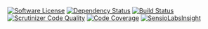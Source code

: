 [![Software License](https://img.shields.io/badge/license-MIT-brightgreen.svg)](LICENSE) [![Dependency Status](https://www.versioneye.com/user/projects/5441aa35e70de4782700015a/badge.svg?style=flat&upd)](https://www.versioneye.com/user/projects/5441aa35e70de4782700015a) [![Build Status](https://travis-ci.org/sphring/sphring.svg?branch=dev)](https://travis-ci.org/sphring/sphring) [![Scrutinizer Code Quality](https://scrutinizer-ci.com/g/sphring/sphring/badges/quality-score.png?b=dev&upd)](https://scrutinizer-ci.com/g/sphring/sphring/?branch=dev) [![Code Coverage](https://scrutinizer-ci.com/g/sphring/sphring/badges/coverage.png?b=dev)](https://scrutinizer-ci.com/g/sphring/sphring/?branch=dev)
[![SensioLabsInsight](https://insight.sensiolabs.com/projects/99d94bef-8457-4395-a5c6-809ef2af1b4a/small.png)](https://insight.sensiolabs.com/projects/99d94bef-8457-4395-a5c6-809ef2af1b4a?upd)
